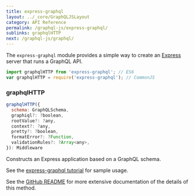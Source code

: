 ```yaml
---
title: express-graphql
layout: ../_core/GraphQLJSLayout
category: API Reference
permalink: /graphql-js/express-graphql/
sublinks: graphqlHTTP
next: /graphql-js/graphql/
---
```


The `express-graphql` module provides a simple way to create an [Express](https://expressjs.com/) server that runs a GraphQL API.

```js
import graphqlHTTP from 'express-graphql'; // ES6
var graphqlHTTP = require('express-graphql'); // CommonJS
```

### graphqlHTTP

```js
graphqlHTTP({
  schema: GraphQLSchema,
  graphiql?: ?boolean,
  rootValue?: ?any,
  context?: ?any,
  pretty?: ?boolean,
  formatError?: ?Function,
  validationRules?: ?Array<any>,
}): Middleware
```

Constructs an Express application based on a GraphQL schema.

See the [express-graphql tutorial](/graphql-js/running-an-express-graphql-server/) for sample usage.

See the [GitHub README](https://github.com/graphql/express-graphql) for more extensive documentation of the details of this method.
